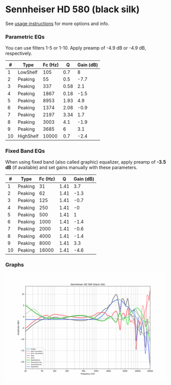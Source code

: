 # Sennheiser HD 580 (black silk)
See [usage instructions](https://github.com/jaakkopasanen/AutoEq#usage) for more options and info.

### Parametric EQs
You can use filters 1-5 or 1-10. Apply preamp of -4.9 dB or -4.9 dB, respectively.

|   # | Type      |   Fc (Hz) |    Q |   Gain (dB) |
|-----|-----------|-----------|------|-------------|
|   1 | LowShelf  |       105 | 0.7  |         8   |
|   2 | Peaking   |        55 | 0.5  |        -7.7 |
|   3 | Peaking   |       337 | 0.58 |         2.1 |
|   4 | Peaking   |      1867 | 0.18 |        -1.5 |
|   5 | Peaking   |      8953 | 1.93 |         4.9 |
|   6 | Peaking   |      1374 | 2.08 |        -0.9 |
|   7 | Peaking   |      2197 | 3.34 |         1.7 |
|   8 | Peaking   |      3003 | 4.1  |        -1.9 |
|   9 | Peaking   |      3685 | 6    |         3.1 |
|  10 | HighShelf |     10000 | 0.7  |        -2.4 |

### Fixed Band EQs
When using fixed band (also called graphic) equalizer, apply preamp of **-3.5 dB** (if available) and set gains manually with these parameters.

|   # | Type    |   Fc (Hz) |    Q |   Gain (dB) |
|-----|---------|-----------|------|-------------|
|   1 | Peaking |        31 | 1.41 |         3.7 |
|   2 | Peaking |        62 | 1.41 |        -1.3 |
|   3 | Peaking |       125 | 1.41 |        -0.7 |
|   4 | Peaking |       250 | 1.41 |        -0   |
|   5 | Peaking |       500 | 1.41 |         1   |
|   6 | Peaking |      1000 | 1.41 |        -1.4 |
|   7 | Peaking |      2000 | 1.41 |        -0.6 |
|   8 | Peaking |      4000 | 1.41 |        -1.4 |
|   9 | Peaking |      8000 | 1.41 |         3.3 |
|  10 | Peaking |     16000 | 1.41 |        -4.6 |

### Graphs
![](./Sennheiser%20HD%20580%20(black%20silk).png)
